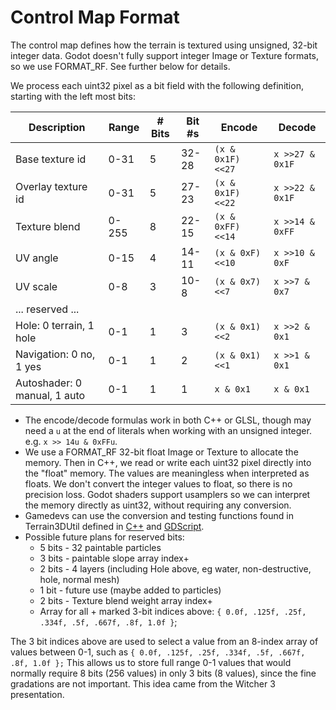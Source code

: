 Control Map Format
=====================

The control map defines how the terrain is textured using unsigned, 32-bit integer data. Godot doesn't fully support integer Image or Texture formats, so we use FORMAT_RF. See further below for details.

We process each uint32 pixel as a bit field with the following definition, starting with the left most bits:

| Description | Range | # Bits | Bit #s | Encode | Decode
|-|-|-|-|-|-|
| Base texture id | 0-31 | 5 | 32-28 | `(x & 0x1F) <<27` | `x >>27 & 0x1F`
| Overlay texture id | 0-31 | 5 | 27-23 | `(x & 0x1F) <<22` | `x >>22 & 0x1F`
| Texture blend | 0-255 | 8 | 22-15 | `(x & 0xFF) <<14` | `x >>14 & 0xFF`
| UV angle | 0-15 | 4 | 14-11 | `(x & 0xF) <<10` | `x >>10 & 0xF`
| UV scale | 0-8 | 3 | 10-8 | `(x & 0x7) <<7` | `x >>7 & 0x7`
| ... reserved ... | | | 
| Hole: 0 terrain, 1 hole | 0-1 | 1 | 3 | `(x & 0x1) <<2` | `x >>2 & 0x1`
| Navigation: 0 no, 1 yes | 0-1 | 1 | 2 | `(x & 0x1) <<1` | `x >>1 & 0x1`
| Autoshader: 0 manual, 1 auto | 0-1 | 1 | 1 | `x & 0x1` | `x & 0x1`

* The encode/decode formulas work in both C++ or GLSL, though may need a `u` at the end of literals when working with an unsigned integer. e.g. `x >> 14u & 0xFFu`.
* We use a FORMAT_RF 32-bit float Image or Texture to allocate the memory. Then in C++, we read or write each uint32 pixel directly into the "float" memory. The values are meaningless when interpreted as floats. We don't convert the integer values to float, so there is no precision loss. Godot shaders support usamplers so we can interpret the memory directly as uint32, without requiring any conversion.
* Gamedevs can use the conversion and testing functions found in Terrain3DUtil defined in [C++](https://github.com/TokisanGames/Terrain3D/blob/main/src/terrain_3d_util.h) and [GDScript](../api/class_terrain3dutil.rst).
* Possible future plans for reserved bits:
  * 5 bits - 32 paintable particles
  * 3 bits - paintable slope array index+
  * 2 bits - 4 layers (including Hole above, eg water, non-destructive, hole, normal mesh) 
  * 1 bit - future use (maybe added to particles)
  * 2 bits - Texture blend weight array index+
  * Array for all + marked 3-bit indices above: `{ 0.0f, .125f, .25f, .334f, .5f, .667f, .8f, 1.0f }`;

The 3 bit indices above are used to select a value from an 8-index array of values between 0-1, such as `{ 0.0f, .125f, .25f, .334f, .5f, .667f, .8f, 1.0f };` This allows us to store full range 0-1 values that would normally require 8 bits (256 values) in only 3 bits (8 values), since the fine gradations are not important. This idea came from the Witcher 3 presentation.

